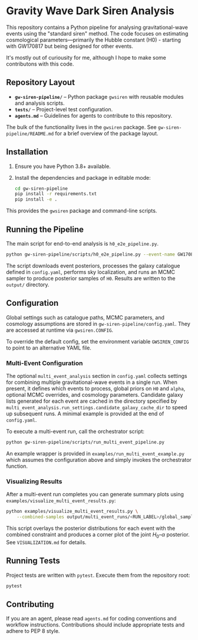 # Gravity Wave Dark Siren Analysis

This repository contains a Python pipeline for analysing gravitational-wave events using the "standard siren" method. The code focuses on estimating cosmological parameters—primarily the Hubble constant (H0) - starting with GW170817 but being designed for other events.

It's mostly out of curiousity for me, although I hope to make some contributons with this code.

## Repository Layout

- **`gw-siren-pipeline/`** – Python package `gwsiren` with reusable modules and analysis scripts.
- **`tests/`** – Project-level test configuration.
- **`agents.md`** – Guidelines for agents to contribute to this repository.

The bulk of the functionality lives in the `gwsiren` package. See `gw-siren-pipeline/README.md` for a brief overview of the package layout.

## Installation

1. Ensure you have Python 3.8+ available.
2. Install the dependencies and package in editable mode:

   ```bash
   cd gw-siren-pipeline
   pip install -r requirements.txt
   pip install -e .
   ```

This provides the `gwsiren` package and command-line scripts.

## Running the Pipeline

The main script for end-to-end analysis is `h0_e2e_pipeline.py`.

```bash
python gw-siren-pipeline/scripts/h0_e2e_pipeline.py --event-name GW170817
```

The script downloads event posteriors, processes the galaxy catalogue defined in `config.yaml`, performs sky localization, and runs an MCMC sampler to produce posterior samples of `H0`. Results are written to the `output/` directory.

## Configuration

Global settings such as catalogue paths, MCMC parameters, and cosmology assumptions are stored in `gw-siren-pipeline/config.yaml`. They are accessed at runtime via `gwsiren.CONFIG`.

To override the default config, set the environment variable `GWSIREN_CONFIG` to point to an alternative YAML file.

### Multi-Event Configuration

The optional `multi_event_analysis` section in `config.yaml` collects settings
for combining multiple gravitational-wave events in a single run. When present,
it defines which events to process, global priors on `H0` and `alpha`, optional
MCMC overrides, and cosmology parameters. Candidate galaxy lists generated for
each event are cached in the directory specified by
`multi_event_analysis.run_settings.candidate_galaxy_cache_dir` to speed up
subsequent runs. A minimal example is provided at the end of `config.yaml`.

To execute a multi-event run, call the orchestrator script:

```bash
python gw-siren-pipeline/scripts/run_multi_event_pipeline.py
```

An example wrapper is provided in `examples/run_multi_event_example.py` which
assumes the configuration above and simply invokes the orchestrator function.

### Visualizing Results

After a multi-event run completes you can generate summary plots using
`examples/visualize_multi_event_results.py`:

```bash
python examples/visualize_multi_event_results.py \
    --combined-samples output/multi_event_runs/<RUN_LABEL>/global_samples.npy
```

This script overlays the posterior distributions for each event with the
combined constraint and produces a corner plot of the joint $H_0$–$\alpha$
posterior. See `VISUALIZATION.md` for details.

## Running Tests

Project tests are written with `pytest`. Execute them from the repository root:

```bash
pytest
```

## Contributing

If you are an agent, please read `agents.md` for coding conventions and workflow instructions. Contributions should include appropriate tests and adhere to PEP 8 style.
